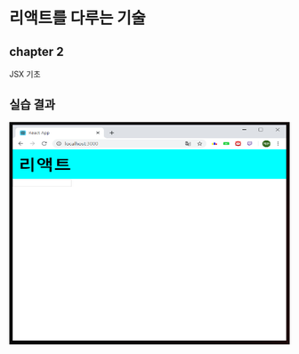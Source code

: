 <h1>리액트를 다루는 기술</h1>

<h2>chapter 2</h2>

JSX 기초

실습 결과
-----------
<img src="./readme_img/ch2.jpg" width="600" height="400">